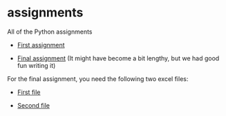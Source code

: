 # assignments
All of the Python assignments

* [First assignment](https://github.com/RobertHamberg/assignments/blob/master/CV.md)

* [Final assignment]() (It might have become a bit lengthy, but we had good fun writing it)

For the final assignment, you need the following two excel files:

* [First file](https://github.com/RobertHamberg/assignments/blob/master/theme%20parks%20market%20shares.xlsx)

* [Second file](https://github.com/RobertHamberg/assignments/blob/master/film%20studios%20market%20shares.xlsx)
